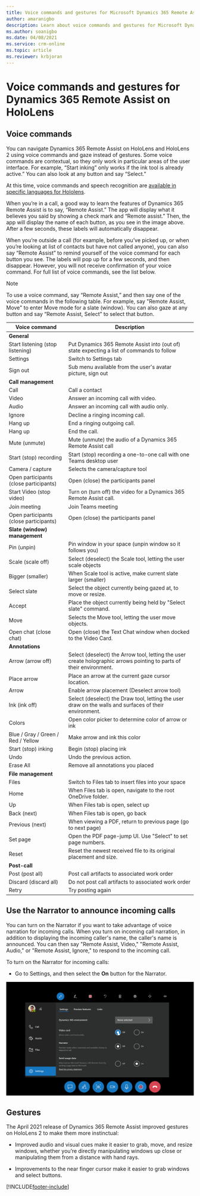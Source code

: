 ```yaml
---
title: Voice commands and gestures for Microsoft Dynamics 365 Remote Assist on HoloLens
author: amaranigbo
description: Learn about voice commands and gestures for Microsoft Dynamics 365 Remote Assist on HoloLens
ms.author: soanigbo
ms.date: 04/08/2021
ms.service: crm-online
ms.topic: article
ms.reviewer: krbjoran
---
```


# Voice commands and gestures for Dynamics 365 Remote Assist on HoloLens

## Voice commands

You can navigate Dynamics 365 Remote Assist on HoloLens and HoloLens 2 using voice commands and gaze instead of gestures. Some voice commands are contextual, so they only work in particular areas of the user interface. For example, “Start inking” only works if the ink tool is already active.” You can also look at any button and say “Select.”

At this time, voice commands and speech recognition are [available in specific languages for Hololens](https://docs.microsoft.com/dynamics365/mixed-reality/remote-assist/faq#what-languages-are-voice-commands-and-speech-recognition-available-for).

When you’re in a call, a good way to learn the features of Dynamics 365 Remote Assist is to say, “Remote Assist.” The app will display what it believes you said by showing a check mark and “Remote assist.” Then, the app will display the name of each button, as you see in the image above. After a few seconds, these labels will automatically disappear. 

When you’re outside a call (for example, before you’ve picked up, or when you’re looking at list of contacts but have not called anyone), you can also say “Remote Assist” to remind yourself of the voice command for each button you see. The labels will pop up for a few seconds, and then disappear. However, you will not receive confirmation of your voice command. 
For full list of voice commands, see the list below.


> [!Note]
> To use a voice command, say “Remote Assist,” and then say one of the voice commands in the following table. For example, say "Remote Assist, Move" to enter Move mode for a slate (window). You can also gaze at any button and say “Remote Assist, Select” to select that button.


|Voice command|Description |
| ------------- | -----|
|**General**| | 
|Start listening (stop listening)       |Put Dynamics 365 Remote Assist into (out of) state expecting a list of commands to follow                  |
|Settings                               | Switch to Settings tab                                                                     |
|Sign out                               | Sub menu available from the user's avatar picture, sign out                                                                                 |
|**Call management**  | | 
|Call                                   |Call a contact                                                                                                     |
|Video                                  | Answer an incoming call with video.                                                                               |
|Audio                                  | Answer an incoming call with audio only.                                                                          |
|Ignore                                 |Decline a ringing incoming call.                                                                                   |
|Hang up                                |End a ringing outgoing call.                                                                                       |
|Hang up                                | End the call.                                                                                                     |
|Mute (unmute)                          |Mute (unmute) the audio of a Dynamics 365 Remote Assist call                                                                    |
|Start (stop) recording |Start (stop) recording a one-to-one call with one Teams desktop user                                                                                 |
|Camera / capture                       | Selects the camera/capture tool                               |
|Open participants (close participants) |Open (close) the participants panel                                                                                |
|Start Video (stop video)               | Turn on (turn off) the video for a Dynamics 365 Remote Assist call.                                                            |
|Join meeting                           |Join Teams meeting                                                                                                 |
|Open participants (close participants) |Open (close) the participants panel                                                                                |
|**Slate (window) management**  | | 
|Pin (unpin)                            |Pin window in your space (unpin window so it follows you)                                                          |
|Scale (scale off)                      |Select (deselect) the Scale tool, letting the user scale objects                                                   |
|Bigger (smaller)                       | When Scale tool is active, make current slate larger (smaller)                                                    |
|Select slate                           | Select the object currently being gazed at, to move or resize.                                                    |
|Accept                                 |Place the object currently being held by "Select slate" command.                                                   |
|Move                                   |Selects the Move tool, letting the user move objects.                                                              |
|Open chat (close chat)                 |Open (close) the Text Chat window when docked to the Video Card.                                                   |
|**Annotations**    | | 
|Arrow (arrow off)                      |Select (deselect) the Arrow tool, letting the user create holographic arrows pointing to parts of their environment. |
|Place arrow                            |Place an arrow at the current gaze cursor location.                                                                |
|Arrow                                  |Enable arrow placement (Deselect arrow tool)                                                                       |
|Ink (ink off)                          |Select (deselect) the Draw tool, letting the user draw on the walls and surfaces of their environment.               |
|Colors                                 |Open color picker to determine color of arrow or ink                                                               |
|Blue / Gray / Green / Red / Yellow      |Make arrow and ink this color                                                                                      |
|Start (stop) inking                    | Begin (stop) placing ink                                                                                          |
|Undo                                   | Undo the previous action.                                                                                         |
|Erase All                              |Remove all annotations you placed                                                                                  |
|**File management**   | | 
|Files                               |Switch to Files tab to insert files into your space                                                                               |
|Home                                   |When Files tab is open, navigate to the root OneDrive folder.                                                 |
|Up                                     |When Files tab is open, select up                                                                                   |
|Back (next)                            |When Files tab is open, go back                                                                                     |
|Previous (next)                        |When viewing a PDF, return to previous page (go to next page)                                                      |
|Set page                               |Open the PDF page-jump UI. Use "Select" to set page numbers.                                                       |
|Reset                                  |Reset the newest received file to its original placement and size.                                                 |
|**Post-call**                               |                                          |
|Post (post all)                               |Post call artifacts to associated work order                                      |
|Discard (discard all)                               |Do not post call artifacts to associated work order                                                             |
|Retry                               |Try posting again                                 |



## Use the Narrator to announce incoming calls

You can turn on the Narrator if you want to take advantage of voice narration for incoming calls. When you turn on incoming call narration, in addition to displaying the incoming caller's name, the caller's name is announced. You can then say "Remote Assist, Video," "Remote Assist, Audio," or "Remote Assist, Ignore," to respond to the incoming call.

To turn on the Narrator for incoming calls:

- Go to Settings, and then select the **On** button for the Narrator.

 ![Open Narrator](media/08.00-settings.png "Open Narrator")

## Gestures

The April 2021 release of Dynamics 365 Remote Assist improved gestures on HoloLens 2 to make them more instinctual:

- Improved audio and visual cues make it easier to grab, move, and resize windows, whether you’re directly manipulating windows up close or manipulating them from a distance with hand rays.

- Improvements to the near finger cursor make it easier to grab windows and select buttons. 

[!INCLUDE[footer-include](../includes/footer-banner.md)]
